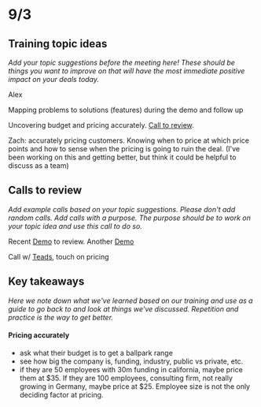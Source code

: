 # 9/3

## Training topic ideas

_Add your topic suggestions before the meeting here! These should be things you want to improve on that will have the most immediate positive impact on your deals today._&#x20;

Alex

Mapping problems to solutions (features) during the demo and follow up

Uncovering budget and pricing accurately. [Call to review](https://app.trywingman.com/guest/sharedCall/bf20227c-8ae6-4f0e-90bb-d43bad6e62ad).&#x20;

Zach: accurately pricing customers. Knowing when to price at which price points and how to sense when the pricing is going to ruin the deal. (I've been working on this and getting better, but think it could be helpful to discuss as a team)

## Calls to review

_Add example calls based on your topic suggestions. Please don't add random calls. Add calls with a purpose. The purpose should be to work on your topic idea and use this call to do so._

Recent [Demo](https://app.trywingman.com/call/97560b16-3194-478a-a724-4b76b4dd7535) to review. Another [Demo](https://app.trywingman.com/call/141d3a92-d237-452e-8b41-81fd6cc07271)

Call w/ [Teads](https://app.trywingman.com/call/ebdbaa6c-c8a2-4020-a546-3a921505ebcd), touch on pricing

##

## Key takeaways

_Here we note down what we've learned based on our training and use as a guide to go back to and look at things we've discussed. Repetition and practice is the way to get better._

#### Pricing accurately

* ask what their budget is to get a ballpark range
* see how big the company is, funding, industry, public vs private, etc.
* if they are 50 employees with 30m funding in california, maybe price them at $35. If they are 100 employees, consulting firm, not really growing in Germany, maybe price at $25. Employee size is not the only deciding factor at pricing.

